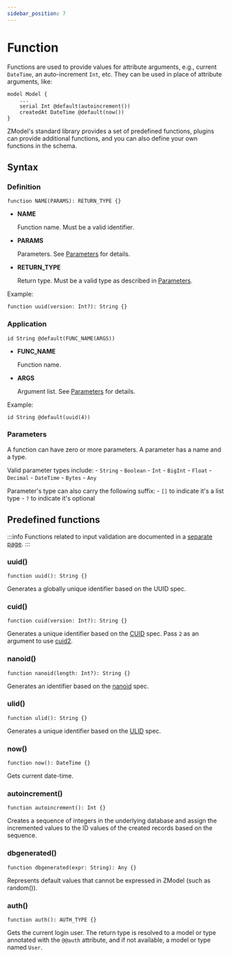 ```yaml
---
sidebar_position: 7
---
```


# Function

Functions are used to provide values for attribute arguments, e.g., current `DateTime`, an auto-increment `Int`, etc. They can be used in place of attribute arguments, like:

```zmodel
model Model {
    ...
    serial Int @default(autoincrement())
    createdAt DateTime @default(now())
}
```

ZModel's standard library provides a set of predefined functions, plugins can provide additional functions, and you can also define your own functions in the schema.

## Syntax

### Definition

```zmodel
function NAME(PARAMS): RETURN_TYPE {}
```

-   **NAME**

    Function name. Must be a valid identifier.

-   **PARAMS**

    Parameters. See [Parameters](#parameters) for details.

-   **RETURN_TYPE**

    Return type. Must be a valid type as described in [Parameters](#parameters).

Example:

```zmodel
function uuid(version: Int?): String {}
```

### Application

```zmodel
id String @default(FUNC_NAME(ARGS))
```
-   **FUNC_NAME**

    Function name.

-   **ARGS**

    Argument list. See [Parameters](#parameters) for details.

Example:

```zmodel
id String @default(uuid(4))
```

### Parameters

A function can have zero or more parameters. A parameter has a name and a type.

Valid parameter types include:
    -   `String`
    -   `Boolean`
    -   `Int`
    -   `BigInt`
    -   `Float`
    -   `Decimal`
    -   `DateTime`
    -   `Bytes`
    -   `Any`

Parameter's type can also carry the following suffix:
    - `[]` to indicate it's a list type
    - `?` to indicate it's optional

## Predefined functions

:::info
Functions related to input validation are documented in a [separate page](./input-validation.md).
:::

### uuid()

```zmodel
function uuid(): String {}
```

Generates a globally unique identifier based on the UUID spec.

### cuid()

```zmodel
function cuid(version: Int?): String {}
```

Generates a unique identifier based on the [CUID](https://github.com/ericelliott/cuid) spec. Pass `2` as an argument to use [cuid2](https://github.com/paralleldrive/cuid2).

### nanoid()

```zmodel
function nanoid(length: Int?): String {}
```

Generates an identifier based on the [nanoid](https://github.com/ai/nanoid) spec.

### ulid()

```zmodel
function ulid(): String {}
```

Generates a unique identifier based on the [ULID](https://github.com/ulid/spec) spec.

### now()

```zmodel
function now(): DateTime {}
```

Gets current date-time.

### autoincrement()

```zmodel
function autoincrement(): Int {}
```

Creates a sequence of integers in the underlying database and assign the incremented
values to the ID values of the created records based on the sequence.

### dbgenerated()

```zmodel
function dbgenerated(expr: String): Any {}
```

Represents default values that cannot be expressed in ZModel (such as random()).

### auth()

```zmodel
function auth(): AUTH_TYPE {}
```

Gets the current login user. The return type is resolved to a model or type annotated with the `@@auth` attribute, and if not available, a model or type named `User`.
